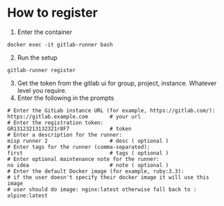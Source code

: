 # How to register
1) Enter the container
```shell
docker exec -it gitlab-runner bash
```
2) Run the setup
```
gitlab-runner register
```
3) Get the token from the gitlab ui for group, project, instance. Whatever level you require.
4) Enter the following in the prompts
```shell
# Enter the GitLab instance URL (for example, https://gitlab.com/):
https://gitlab.example.com       # your url
# Enter the registration token:
GR13123213132321r8F7             # token 
# Enter a description for the runner:
misp runner 2                    # desc ( optional )
# Enter tags for the runner (comma-separated):
first                            # tags ( optional )
# Enter optional maintenance note for the runner:
no idea                          # note ( optional )
# Enter the default Docker image (for example, ruby:3.3):
# if the user doesn't specify their docker image it will use this image
# user should do image: nginx:latest otherwise fall back to :
alpine:latest
```

